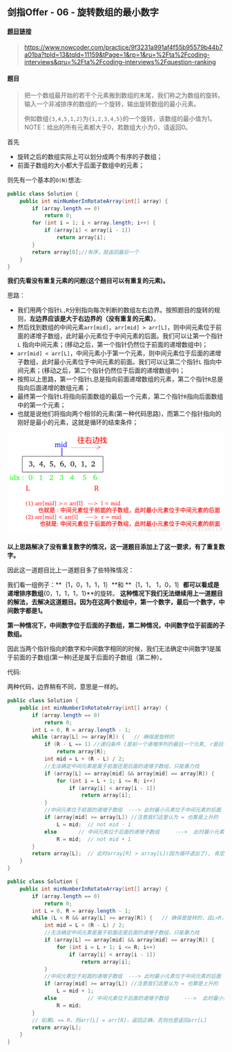 ## 剑指Offer - 06 - 旋转数组的最小数字

#### [题目链接](https://www.nowcoder.com/practice/9f3231a991af4f55b95579b44b7a01ba?tpId=13&tqId=11159&tPage=1&rp=1&ru=%2Fta%2Fcoding-interviews&qru=%2Fta%2Fcoding-interviews%2Fquestion-ranking)

> https://www.nowcoder.com/practice/9f3231a991af4f55b95579b44b7a01ba?tpId=13&tqId=11159&tPage=1&rp=1&ru=%2Fta%2Fcoding-interviews&qru=%2Fta%2Fcoding-interviews%2Fquestion-ranking

#### 题目

> 把一个数组最开始的若干个元素搬到数组的末尾，我们称之为数组的旋转。 输入一个非减排序的数组的一个旋转，输出旋转数组的最小元素。 
>
> 例如数组`{3,4,5,1,2}`为`{1,2,3,4,5}`的一个旋转，该数组的最小值为1。 NOTE：给出的所有元素都大于0，若数组大小为0，请返回0。


首先

 - 旋转之后的数组实际上可以划分成两个有序的子数组；
 - 前面子数组的大小都大于后面子数组中的元素；

则先有一个基本的`O(N)`想法:

```java
public class Solution {
    public int minNumberInRotateArray(int[] array) {
        if (array.length == 0)
            return 0;
        for (int i = 1; i < array.length; i++) {
            if (array[i] < array[i - 1])
                return array[i];
        }
        return array[0];//有序，就返回最后一个
    }
}
```

**我们先看没有重复元素的问题(这个题目可以有重复的元素)。**

思路：

 - 我们用两个指针`L,R`分别指向每次判断的数组左右边界。按照题目的旋转的规则，**左边界应该是大于右边界的（没有重复的元素）**。
 - 然后找到数组的中间元素`arr[mid]`，`arr[mid] > arr[L]`，则中间元素位于前面的递增子数组，此时最小元素位于中间元素的后面。我们可以让第一个指针`L` 指向中间元素；(移动之后，第一个指针仍然位于前面的递增数组中)；
 - `arr[mid] < arr[L]`，中间元素小于第一个元素，则中间元素位于后面的递增子数组，此时最小元素位于中间元素的前面。我们可以让第二个指针`L` 指向中间元素；(移动之后，第二个指针仍然位于后面的递增数组中)；
 - 按照以上思路，第一个指针`L`总是指向前面递增数组的元素，第二个指针`R`总是指向后面递增的数组元素；
 - 最终第一个指针`L`将指向前面数组的最后一个元素，第二个指针`R`指向后面数组中的第一个元素；
 - 也就是说他们将指向两个相邻的元素(第一种代码思路)，而第二个指针指向的刚好是最小的元素，这就是循环的结束条件；

![在这里插入图片描述](images/06_s.png)

**以上思路解决了没有重复数字的情况，这一道题目添加上了这一要求，有了重复数字。**

因此这一道题目比上一道题目多了些特殊情况：

我们看一组例子：**｛1，0，1，1，1｝**和 **｛1，1， 1，0，1｝**都可以看成是递增排序数组**{0，1，1，1，1}**的旋转。
**这种情况下我们无法继续用上一道题目的解法，去解决这道题目。因为在这两个数组中，第一个数字，最后一个数字，中间数字都是1。**

**第一种情况下，中间数字位于后面的子数组，第二种情况，中间数字位于前面的子数组。**

因此当两个指针指向的数字和中间数字相同的时候，我们无法确定中间数字1是属于前面的子数组(第一种)还是属于后面的子数组（第二种）。

代码:

两种代码，边界稍有不同，意思是一样的。

```java
public class Solution {
    public int minNumberInRotateArray(int[] array) {
        if (array.length == 0)
            return 0;
        int L = 0, R = array.length - 1;
        while (array[L] >= array[R]) {   // 确保是旋转的
            if (R - L == 1) //递归条件 l是前一个递增序列的最后一个元素, r是后一个递增序列的第一个元素
                return array[R];
            int mid = L + (R - L) / 2;
            //无法确定中间元素是属于前面还是后面的递增子数组，只能暴力找
            if (array[L] == array[mid] && array[mid] == array[R]) {
                for (int i = L + 1; i <= R; i++)
                    if (array[i] < array[i - 1])
                        return array[i];
            }
            //中间元素位于前面的递增子数组  ---> 此时最小元素位于中间元素的后面
            if (array[mid] >= array[L]) //注意我们这里认为 = 也算是上升的
                L = mid;  // not mid - 1
            else       // 中间元素位于后面的递增子数组     --->  此时最小元素位于中间元素的前面
                R = mid;  // not mid + 1
        }
        return array[L];  // 此时array[R] > array[L](因为循环退出了), 肯定返回array[L]
    }
}
```

```java
public class Solution {
    public int minNumberInRotateArray(int[] array) {
        if (array.length == 0)
            return 0;
        int L = 0, R = array.length - 1;
        while (L < R && array[L] >= array[R]) {   // 确保是旋转的，且L<R，退出的时候L==R或者array[L] < array[R]
            int mid = L + (R - L) / 2;
            //无法确定中间元素是属于前面还是后面的递增子数组，只能暴力找
            if (array[L] == array[mid] && array[mid] == array[R]) {
                for (int i = L + 1; i <= R; i++)
                    if (array[i] < array[i - 1])
                        return array[i];
            }
            //中间元素位于前面的递增子数组  ---> 此时最小元素位于中间元素的后面
            if (array[mid] >= array[L]) //注意我们这里认为 = 也算是上升的
                L = mid + 1;
            else          // 中间元素位于后面的递增子数组     --->  此时最小元素位于中间元素的前面
                R = mid;
        }
        // 如果L == R，则arr[L] = arr[R]，返回正确，否则也是返回arr[L]
        return array[L];
    }
}
```

